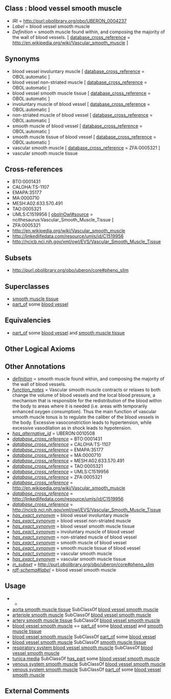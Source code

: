 
## Class : blood vessel smooth muscle

 * *IRI* = http://purl.obolibrary.org/obo/UBERON_0004237
 * *Label* = blood vessel smooth muscle
 * *Definition* = smooth muscle found within, and composing the majority of the wall of blood vessels. [ [database_cross_reference](../../ef/oboInOwl#hasDbXref.md) = http://en.wikipedia.org/wiki/Vascular_smooth_muscle ]

## Synonyms

 * blood vessel involuntary muscle [ [database_cross_reference](../../ef/oboInOwl#hasDbXref.md) = OBOL:automatic ]
 * blood vessel non-striated muscle [ [database_cross_reference](../../ef/oboInOwl#hasDbXref.md) = OBOL:automatic ]
 * blood vessel smooth muscle tissue [ [database_cross_reference](../../ef/oboInOwl#hasDbXref.md) = OBOL:automatic ]
 * involuntary muscle of blood vessel [ [database_cross_reference](../../ef/oboInOwl#hasDbXref.md) = OBOL:automatic ]
 * non-striated muscle of blood vessel [ [database_cross_reference](../../ef/oboInOwl#hasDbXref.md) = OBOL:automatic ]
 * smooth muscle of blood vessel [ [database_cross_reference](../../ef/oboInOwl#hasDbXref.md) = OBOL:automatic ]
 * smooth muscle tissue of blood vessel [ [database_cross_reference](../../ef/oboInOwl#hasDbXref.md) = OBOL:automatic ]
 * vascular smooth muscle [ [database_cross_reference](../../ef/oboInOwl#hasDbXref.md) = ZFA:0005321 ]
 * vascular smooth muscle tissue

## Cross-references

 * BTO:0001431
 * CALOHA:TS-1107
 * EMAPA:35177
 * MA:0000710
 * MESH:A02.633.570.491
 * TAO:0005321
 * UMLS:C1519956 [ [oboInOwl#source](../../ce/oboInOwl#source.md) = ncithesaurus:Vascular_Smooth_Muscle_Tissue ]
 * ZFA:0005321
 * http://en.wikipedia.org/wiki/Vascular_smooth_muscle
 * http://linkedlifedata.com/resource/umls/id/C1519956
 * http://ncicb.nci.nih.gov/xml/owl/EVS/Vascular_Smooth_Muscle_Tissue

## Subsets

 * http://purl.obolibrary.org/obo/uberon/core#pheno_slim

## Superclasses

 * [smooth muscle tissue](../../UBERON/35/UBERON_0001135.md)
 * [part_of](../../BFO/50/BFO_0000050.md) some [blood vessel](../../UBERON/81/UBERON_0001981.md)

## Equivalencies

 * [part_of](../../BFO/50/BFO_0000050.md) some [blood vessel](../../UBERON/81/UBERON_0001981.md) and [smooth muscle tissue](../../UBERON/35/UBERON_0001135.md)

## Other Logical Axioms


## Other Annotations

 * *[definition](../../IAO/15/IAO_0000115.md)* = smooth muscle found within, and composing the majority of the wall of blood vessels.
 * *[function_notes](../../UBPROP/09/UBPROP_0000009.md)* = Vascular smooth muscle contracts or relaxes to both change the volume of blood vessels and the local blood pressure, a mechanism that is responsible for the redistribution of the blood within the body to areas where it is needed (i.e. areas with temporarily enhanced oxygen consumption). Thus the main function of vascular smooth muscle tonus is to regulate the caliber of the blood vessels in the body. Excessive vasoconstriction leads to hypertension, while excessive vasodilation as in shock leads to hypotension.
 * *[has_alternative_id](../../Id/oboInOwl#hasAlternativeId.md)* = UBERON:0010508
 * *[database_cross_reference](../../ef/oboInOwl#hasDbXref.md)* = BTO:0001431
 * *[database_cross_reference](../../ef/oboInOwl#hasDbXref.md)* = CALOHA:TS-1107
 * *[database_cross_reference](../../ef/oboInOwl#hasDbXref.md)* = EMAPA:35177
 * *[database_cross_reference](../../ef/oboInOwl#hasDbXref.md)* = MA:0000710
 * *[database_cross_reference](../../ef/oboInOwl#hasDbXref.md)* = MESH:A02.633.570.491
 * *[database_cross_reference](../../ef/oboInOwl#hasDbXref.md)* = TAO:0005321
 * *[database_cross_reference](../../ef/oboInOwl#hasDbXref.md)* = UMLS:C1519956
 * *[database_cross_reference](../../ef/oboInOwl#hasDbXref.md)* = ZFA:0005321
 * *[database_cross_reference](../../ef/oboInOwl#hasDbXref.md)* = http://en.wikipedia.org/wiki/Vascular_smooth_muscle
 * *[database_cross_reference](../../ef/oboInOwl#hasDbXref.md)* = http://linkedlifedata.com/resource/umls/id/C1519956
 * *[database_cross_reference](../../ef/oboInOwl#hasDbXref.md)* = http://ncicb.nci.nih.gov/xml/owl/EVS/Vascular_Smooth_Muscle_Tissue
 * *[has_exact_synonym](../../ym/oboInOwl#hasExactSynonym.md)* = blood vessel involuntary muscle
 * *[has_exact_synonym](../../ym/oboInOwl#hasExactSynonym.md)* = blood vessel non-striated muscle
 * *[has_exact_synonym](../../ym/oboInOwl#hasExactSynonym.md)* = blood vessel smooth muscle tissue
 * *[has_exact_synonym](../../ym/oboInOwl#hasExactSynonym.md)* = involuntary muscle of blood vessel
 * *[has_exact_synonym](../../ym/oboInOwl#hasExactSynonym.md)* = non-striated muscle of blood vessel
 * *[has_exact_synonym](../../ym/oboInOwl#hasExactSynonym.md)* = smooth muscle of blood vessel
 * *[has_exact_synonym](../../ym/oboInOwl#hasExactSynonym.md)* = smooth muscle tissue of blood vessel
 * *[has_exact_synonym](../../ym/oboInOwl#hasExactSynonym.md)* = vascular smooth muscle
 * *[has_exact_synonym](../../ym/oboInOwl#hasExactSynonym.md)* = vascular smooth muscle tissue
 * *[in_subset](../../et/oboInOwl#inSubset.md)* = http://purl.obolibrary.org/obo/uberon/core#pheno_slim
 * *[rdf-schema#label](../../el/rdf-schema#label.md)* = blood vessel smooth muscle

## Usage

 * -
 * [aorta smooth muscle tissue](../../UBERON/78/UBERON_0004178.md) SubClassOf [blood vessel smooth muscle](../../UBERON/37/UBERON_0004237.md)
 * [arteriole smooth muscle](../../UBERON/36/UBERON_0004236.md) SubClassOf [blood vessel smooth muscle](../../UBERON/37/UBERON_0004237.md)
 * [artery smooth muscle tissue](../../UBERON/11/UBERON_0002111.md) SubClassOf [blood vessel smooth muscle](../../UBERON/37/UBERON_0004237.md)
 * [blood vessel smooth muscle](../../UBERON/37/UBERON_0004237.md) == [part_of](../../BFO/50/BFO_0000050.md) some [blood vessel](../../UBERON/81/UBERON_0001981.md) and [smooth muscle tissue](../../UBERON/35/UBERON_0001135.md)
 * [blood vessel smooth muscle](../../UBERON/37/UBERON_0004237.md) SubClassOf [part_of](../../BFO/50/BFO_0000050.md) some [blood vessel](../../UBERON/81/UBERON_0001981.md)
 * [blood vessel smooth muscle](../../UBERON/37/UBERON_0004237.md) SubClassOf [smooth muscle tissue](../../UBERON/35/UBERON_0001135.md)
 * [respiratory system blood vessel smooth muscle](../../UBERON/97/UBERON_0004297.md) SubClassOf [blood vessel smooth muscle](../../UBERON/37/UBERON_0004237.md)
 * [tunica media](../../UBERON/22/UBERON_0002522.md) SubClassOf [has_part](../../BFO/51/BFO_0000051.md) some [blood vessel smooth muscle](../../UBERON/37/UBERON_0004237.md)
 * [venous system smooth muscle](../../UBERON/96/UBERON_0004696.md) SubClassOf [blood vessel smooth muscle](../../UBERON/37/UBERON_0004237.md)
 * [venous system smooth muscle](../../UBERON/96/UBERON_0004696.md) SubClassOf [part_of](../../BFO/50/BFO_0000050.md) some [blood vessel smooth muscle](../../UBERON/37/UBERON_0004237.md)

## External Comments

